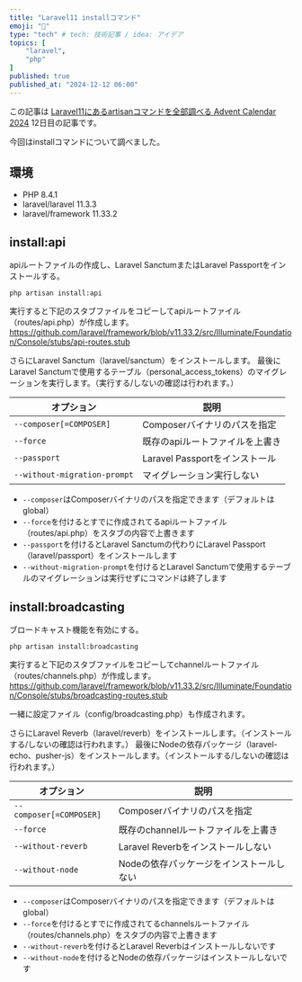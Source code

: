 ```yaml
---
title: "Laravel11 installコマンド"
emoji: "🍐"
type: "tech" # tech: 技術記事 / idea: アイデア
topics: [
    "laravel",
    "php"
]
published: true
published_at: "2024-12-12 06:00"
---
```


この記事は [Laravel11にあるartisanコマンドを全部調べる Advent Calendar 2024](https://adventar.org/calendars/10674) 12日目の記事です。

今回はinstallコマンドについて調べました。

## 環境

- PHP 8.4.1
- laravel/laravel 11.3.3
- laravel/framework 11.33.2

## install:api

apiルートファイルの作成し、Laravel SanctumまたはLaravel Passportをインストールする。

```
php artisan install:api
```

実行すると下記のスタブファイルをコピーしてapiルートファイル（routes/api.php）が作成します。
https://github.com/laravel/framework/blob/v11.33.2/src/Illuminate/Foundation/Console/stubs/api-routes.stub

さらにLaravel Sanctum（laravel/sanctum）をインストールします。
最後にLaravel Sanctumで使用するテーブル（personal_access_tokens）のマイグレーションを実行します。（実行する/しないの確認は行われます。）

| オプション | 説明 |
| --- | --- |
| `--composer[=COMPOSER]` | Composerバイナリのパスを指定 |
| `--force` | 既存のapiルートファイルを上書き |
| `--passport` | Laravel Passportをインストール |
| `--without-migration-prompt` | マイグレーション実行しない |

- `--composer`はComposerバイナリのパスを指定できます（デフォルトはglobal）
- `--force`を付けるとすでに作成されてるapiルートファイル（routes/api.php）をスタブの内容で上書きます
- `--passport`を付けるとLaravel Sanctumの代わりにLaravel Passport（laravel/passport）をインストールします
- `--without-migration-prompt`を付けるとLaravel Sanctumで使用するテーブルのマイグレーションは実行せずにコマンドは終了します

## install:broadcasting

ブロードキャスト機能を有効にする。

```
php artisan install:broadcasting
```

実行すると下記のスタブファイルをコピーしてchannelルートファイル（routes/channels.php）が作成します。
https://github.com/laravel/framework/blob/v11.33.2/src/Illuminate/Foundation/Console/stubs/broadcasting-routes.stub

一緒に設定ファイル（config/broadcasting.php）も作成されます。

さらにLaravel Reverb（laravel/reverb）をインストールします。（インストールする/しないの確認は行われます。）
最後にNodeの依存パッケージ（laravel-echo、pusher-js）をインストールします。（インストールする/しないの確認は行われます。）

| オプション | 説明 |
| --- | --- |
| `--composer[=COMPOSER]` | Composerバイナリのパスを指定 |
| `--force` | 既存のchannelルートファイルを上書き |
| `--without-reverb` | Laravel Reverbをインストールしない |
| `--without-node` | Nodeの依存パッケージをインストールしない |

- `--composer`はComposerバイナリのパスを指定できます（デフォルトはglobal）
- `--force`を付けるとすでに作成されてるchannelsルートファイル（routes/channels.php）をスタブの内容で上書きます
- `--without-reverb`を付けるとLaravel Reverbはインストールしないです
- `--without-node`を付けるとNodeの依存パッケージはインストールしないです
